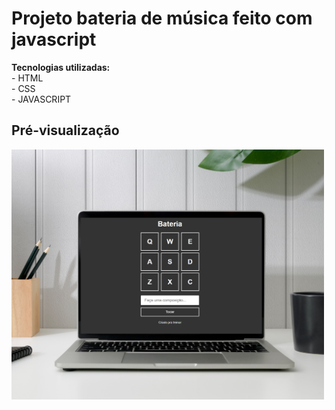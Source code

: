 <h1>Projeto bateria de música feito com javascript</h1>
 <strong>Tecnologias utilizadas:</strong><br/>
 - HTML <br/>
 - CSS <br/>
 - JAVASCRIPT <br/>
 <h2>Pré-visualização</h2>

 <img width="500px" src="https://github.com/wan180297/bateria-musica-com-js/blob/master/Desktop%20batera.png?raw=true" alt="image-desktop"/>
